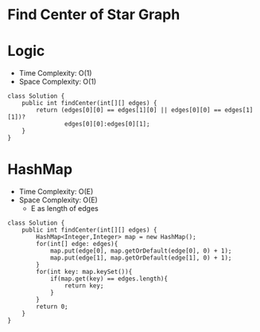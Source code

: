 # Find Center of Star Graph

# Logic

- Time Complexity: O(1)
- Space Complexity: O(1)

```
class Solution {
    public int findCenter(int[][] edges) {
        return (edges[0][0] == edges[1][0] || edges[0][0] == edges[1][1])?
                edges[0][0]:edges[0][1];
    }
}
```

# HashMap

- Time Complexity: O(E)
- Space Complexity: O(E)
  - E as length of edges

```
class Solution {
    public int findCenter(int[][] edges) {
        HashMap<Integer,Integer> map = new HashMap();
        for(int[] edge: edges){
            map.put(edge[0], map.getOrDefault(edge[0], 0) + 1);
            map.put(edge[1], map.getOrDefault(edge[1], 0) + 1);
        }
        for(int key: map.keySet()){
            if(map.get(key) == edges.length){
                return key;
            }
        }
        return 0;
    }
}
```

